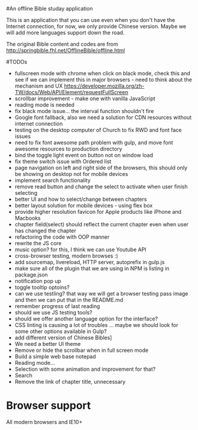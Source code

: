 #An offline Bible studay application

This is an application that you can use even when you don't have the Internet connection, for now, we only provide Chinese version. Maybe we will add more languages support down the road.

The original Bible content and codes are from http://springbible.fhl.net/OfflineBible/offline.html

#TODOs
- fullscreen mode with chrome when click on black mode, check this and see if we can implement this in major browsers - need to think about the mechanism and UX
https://developer.mozilla.org/zh-TW/docs/Web/API/Element/requestFullScreen
- scrollbar improvement - make one with vanilla JavaScript
- reading mode is needed
- fix black mode issue... the interval function shouldn't fire
- Google font fallback, also we need a solution for CDN resources without internet connection
- testing on the desktop computer of Church to fix RWD and font face issues
- need to fix font awesome path problem with gulp, and move font awesome resources to production directory
- bind the toggle light event on button not on window load
- fix theme switch issue with Ordered list
- page navigation on left and right side of the browsers, this should only be showing on desktop not for mobile devices
- implement search functionality
- remove read button and change the select to activate when user finish selecting
- better UI and how to select/change between chapters
- better layout solution for mobile devices - using flex box
- provide higher resolution favicon for Apple products like iPhone and Macbooks
- chapter field(select) should reflect the current chapter even when user has changed the chapter
- refactoring the code with OOP manner
- rewrite the JS core
- music option? for this, I think we can use Youtube API
- cross-browser testing, modern browses :)
- add sourcemap, livereload, HTTP server, autoprefix in gulp.js
- make sure all of the plugin that we are using in NPM is listing in package.json
- notification pop up
- toggle tooltip optoins?
- can we use testling? that way we will get a browser testing pass image and then we can put that in the README.md
- remember progress of last reading
- should we use JS testing tools?
- should we offer another language option for the interface?
- CSS linting is causing a lot of troubles ... maybe we should look for some other options available in Gulp?
- add different version of Chinese Bibles]
- We need a better UI theme
- Remove or hide the scrollbar when in full screen mode
- Build a simple web base notepad
- Reading mode...
- Selection with some animation and improvement for that?
- Search
- Remove the link of chapter title, unnecessary

# Browser support
All modern browsers and IE10+
